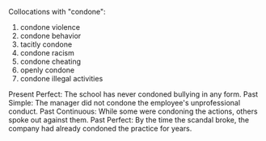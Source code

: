 Collocations with "condone":

1. condone violence
2. condone behavior
3. tacitly condone
4. condone racism
5. condone cheating
6. openly condone
7. condone illegal activities

Present Perfect: The school has never condoned bullying in any form.
Past Simple: The manager did not condone the employee's unprofessional conduct.
Past Continuous: While some were condoning the actions, others spoke out against them.
Past Perfect: By the time the scandal broke, the company had already condoned the practice for years.